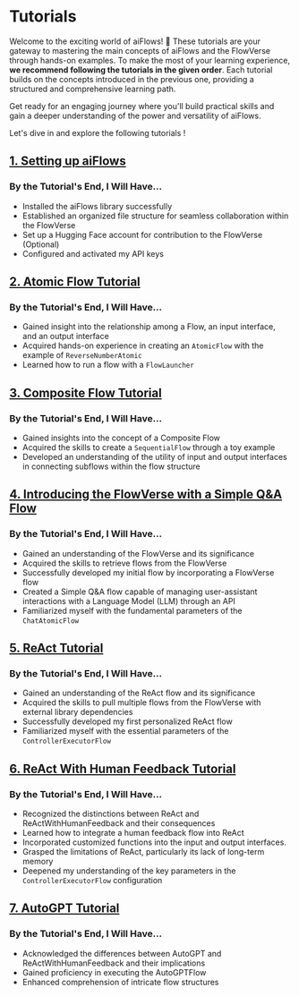 # Tutorials

Welcome to the exciting world of aiFlows! 🚀 These tutorials are your gateway to mastering the main concepts of aiFlows and the FlowVerse through hands-on examples. To make the most of your learning experience, **we recommend following the tutorials in the given order**. Each tutorial builds on the concepts introduced in the previous one, providing a structured and comprehensive learning path.

Get ready for an engaging journey where you'll build practical skills and gain a deeper understanding of the power and versatility of aiFlows.

Let's dive in and explore the following tutorials !

## [1. Setting up aiFlows](./setting_up_aiFlows.md)
### By the Tutorial's End, I Will Have...
* Installed the aiFlows library successfully
* Established an organized file structure for seamless collaboration within the FlowVerse
* Set up a Hugging Face account for contribution to the FlowVerse (Optional)
* Configured and activated my API keys

## [2. Atomic Flow Tutorial](./atomic_flow.md)

### By the Tutorial's End, I Will Have...

* Gained insight into the relationship among a Flow, an input interface, and an output interface
* Acquired hands-on experience in creating an `AtomicFlow` with the example of `ReverseNumberAtomic`
* Learned how to run a flow with a `FlowLauncher`

## [3. Composite Flow Tutorial](./composite_flow.md)
### By the Tutorial's End, I Will Have...

* Gained insights into the concept of a Composite Flow
* Acquired the skills to create a `SequentialFlow` through a toy example
* Developed an understanding of the utility of input and output interfaces in connecting subflows within the flow structure

## [4. Introducing the FlowVerse with a Simple Q&A Flow](./intro_to_FlowVerse_minimalQA.md)

### By the Tutorial's End, I Will Have...

* Gained an understanding of the FlowVerse and its significance
* Acquired the skills to retrieve flows from the FlowVerse
* Successfully developed my initial flow by incorporating a FlowVerse flow
* Created a Simple Q&A flow capable of managing user-assistant interactions with a Language Model (LLM) through an API
* Familiarized myself with the fundamental parameters of the `ChatAtomicFlow`

## [5. ReAct Tutorial](./reAct.md)

### By the Tutorial's End, I Will Have...

* Gained an understanding of the ReAct flow and its significance
* Acquired the skills to pull multiple flows from the FlowVerse with external library dependencies
* Successfully developed my first personalized ReAct flow
* Familiarized myself with the essential parameters of the `ControllerExecutorFlow`

## [6. ReAct With Human Feedback Tutorial](./reActwHumanFeedback.md)

### By the Tutorial's End, I Will Have...

* Recognized the distinctions between ReAct and ReActWithHumanFeedback and their consequences
* Learned how to integrate a human feedback flow into ReAct
* Incorporated customized functions into the input and output interfaces.
* Grasped the limitations of ReAct, particularly its lack of long-term memory
* Deepened my understanding of the key parameters in the `ControllerExecutorFlow` configuration


## [7. AutoGPT Tutorial](./autogpt_tutorial.md)

### By the Tutorial's End, I Will Have...

* Acknowledged the differences between AutoGPT and ReActWithHumanFeedback and their implications
* Gained proficiency in executing the AutoGPTFlow
* Enhanced comprehension of intricate flow structures